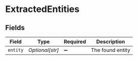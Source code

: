 # ExtractedEntities


## Fields

| Field              | Type               | Required           | Description        |
| ------------------ | ------------------ | ------------------ | ------------------ |
| `entity`           | *Optional[str]*    | :heavy_minus_sign: | The found entity   |